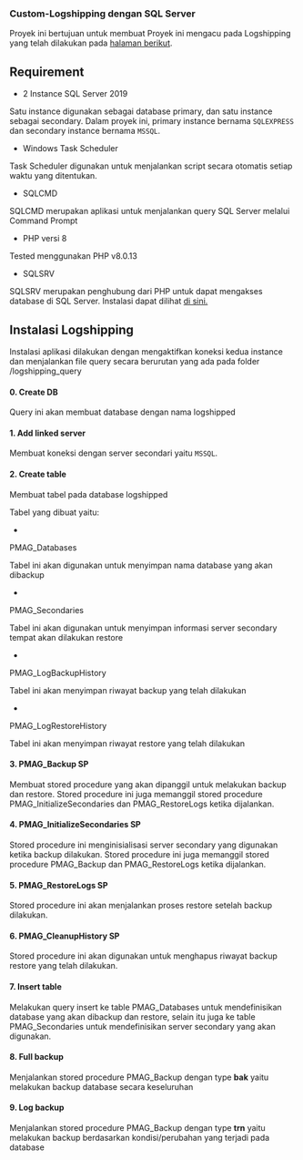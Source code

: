 ### Custom-Logshipping dengan SQL Server

Proyek ini  bertujuan untuk membuat 
Proyek ini mengacu pada Logshipping yang telah dilakukan pada [halaman berikut](https://sqlperformance.com/2014/10/sql-performance/readable-secondaries-on-a-budget).

## Requirement

* 2 Instance SQL Server 2019

Satu instance digunakan sebagai database primary, dan satu instance sebagai secondary. Dalam proyek ini, primary instance bernama `SQLEXPRESS` dan secondary instance bernama `MSSQL`.

* Windows Task Scheduler

Task Scheduler digunakan untuk menjalankan script secara otomatis setiap waktu yang ditentukan.

* SQLCMD

SQLCMD merupakan aplikasi untuk menjalankan query SQL Server melalui Command Prompt

* PHP versi 8

Tested menggunakan PHP v8.0.13

* SQLSRV

SQLSRV merupakan penghubung dari PHP untuk dapat mengakses database di SQL Server. Instalasi dapat dilihat [di sini.](https://docs.microsoft.com/en-us/sql/connect/php/loading-the-php-sql-driver?view=sql-server-2017)

## Instalasi Logshipping

Instalasi aplikasi dilakukan dengan mengaktifkan koneksi kedua instance dan menjalankan file query secara berurutan yang ada pada folder 
/logshipping_query


#### 0. Create DB

Query ini akan membuat database dengan nama 
logshipped


#### 1. Add linked server

Membuat koneksi dengan server secondari yaitu ```MSSQL```.

#### 2. Create table

Membuat tabel pada database 
logshipped


Tabel yang dibuat yaitu:

* 
PMAG_Databases


Tabel ini akan digunakan untuk menyimpan nama database yang akan dibackup

* 
PMAG_Secondaries


Tabel ini akan digunakan untuk menyimpan informasi server secondary tempat akan dilakukan restore

* 
PMAG_LogBackupHistory


Tabel ini akan menyimpan riwayat backup yang telah dilakukan

* 
PMAG_LogRestoreHistory


Tabel ini akan menyimpan riwayat restore yang telah dilakukan

#### 3. PMAG_Backup SP

Membuat stored procedure yang akan dipanggil untuk melakukan backup dan restore. Stored procedure ini juga memanggil stored procedure 
PMAG_InitializeSecondaries
 dan 
PMAG_RestoreLogs
 ketika dijalankan.

#### 4. PMAG_InitializeSecondaries SP

Stored procedure ini menginisialisasi server secondary yang digunakan ketika backup dilakukan. Stored procedure ini juga memanggil stored procedure 
PMAG_Backup
 dan 
PMAG_RestoreLogs
 ketika dijalankan.

#### 5. PMAG_RestoreLogs SP

Stored procedure ini akan menjalankan proses restore setelah backup dilakukan.

#### 6. PMAG_CleanupHistory SP

Stored procedure ini akan digunakan untuk menghapus riwayat backup restore yang telah dilakukan.

#### 7. Insert table

Melakukan query insert ke table 
PMAG_Databases
 untuk mendefinisikan database yang akan dibackup dan restore, selain itu juga ke table 
PMAG_Secondaries
 untuk mendefinisikan server secondary yang akan digunakan.

#### 8. Full backup

Menjalankan stored procedure 
PMAG_Backup
 dengan type **bak** yaitu melakukan backup database secara keseluruhan

#### 9. Log backup

Menjalankan stored procedure 
PMAG_Backup
 dengan type **trn** yaitu melakukan backup berdasarkan kondisi/perubahan yang terjadi pada database
